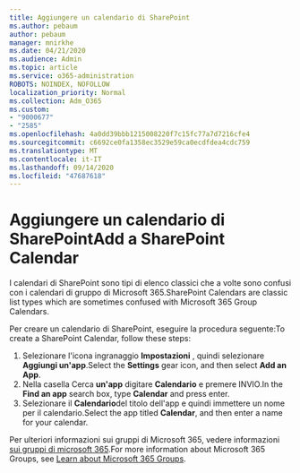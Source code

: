 ```yaml
---
title: Aggiungere un calendario di SharePoint
ms.author: pebaum
author: pebaum
manager: mnirkhe
ms.date: 04/21/2020
ms.audience: Admin
ms.topic: article
ms.service: o365-administration
ROBOTS: NOINDEX, NOFOLLOW
localization_priority: Normal
ms.collection: Adm_O365
ms.custom:
- "9000677"
- "2585"
ms.openlocfilehash: 4a0dd39bbb1215008220f7c15fc77a7d7216cfe4
ms.sourcegitcommit: c6692ce0fa1358ec3529e59ca0ecdfdea4cdc759
ms.translationtype: MT
ms.contentlocale: it-IT
ms.lasthandoff: 09/14/2020
ms.locfileid: "47687618"
---
```

# <a name="add-a-sharepoint-calendar"></a><span data-ttu-id="edfb4-102">Aggiungere un calendario di SharePoint</span><span class="sxs-lookup"><span data-stu-id="edfb4-102">Add a SharePoint Calendar</span></span>

<span data-ttu-id="edfb4-103">I calendari di SharePoint sono tipi di elenco classici che a volte sono confusi con i calendari di gruppo di Microsoft 365.</span><span class="sxs-lookup"><span data-stu-id="edfb4-103">SharePoint Calendars are classic list types which are sometimes confused with Microsoft 365 Group Calendars.</span></span>
 
<span data-ttu-id="edfb4-104">Per creare un calendario di SharePoint, eseguire la procedura seguente:</span><span class="sxs-lookup"><span data-stu-id="edfb4-104">To create a SharePoint Calendar, follow these steps:</span></span>
 
1.  <span data-ttu-id="edfb4-105">Selezionare l'icona ingranaggio **Impostazioni** , quindi selezionare **Aggiungi un'app**.</span><span class="sxs-lookup"><span data-stu-id="edfb4-105">Select the **Settings** gear icon, and then select **Add an App**.</span></span>
2.  <span data-ttu-id="edfb4-106">Nella casella Cerca **un'app** digitare **Calendario** e premere INVIO.</span><span class="sxs-lookup"><span data-stu-id="edfb4-106">In the **Find an app** search box, type **Calendar** and press enter.</span></span>
3.  <span data-ttu-id="edfb4-107">Selezionare il **Calendario**del titolo dell'app e quindi immettere un nome per il calendario.</span><span class="sxs-lookup"><span data-stu-id="edfb4-107">Select the app titled **Calendar**, and then enter a name for your calendar.</span></span>

<span data-ttu-id="edfb4-108">Per ulteriori informazioni sui gruppi di Microsoft 365, vedere informazioni [sui gruppi di microsoft 365](https://support.office.com/article/Learn-about-Office-365-groups-b565caa1-5c40-40ef-9915-60fdb2d97fa2).</span><span class="sxs-lookup"><span data-stu-id="edfb4-108">For more information about Microsoft 365 Groups, see [Learn about Microsoft 365 Groups](https://support.office.com/article/Learn-about-Office-365-groups-b565caa1-5c40-40ef-9915-60fdb2d97fa2).</span></span>

